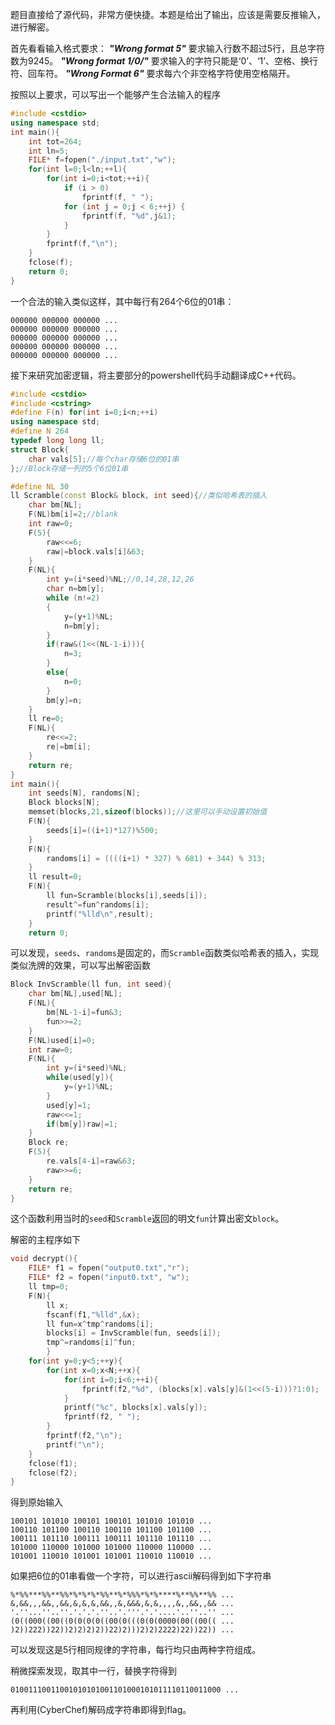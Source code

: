 题目直接给了源代码，非常方便快捷。本题是给出了输出，应该是需要反推输入，进行解密。

首先看看输入格式要求：
***"Wrong format 5"*** 要求输入行数不超过5行，且总字符数为9245。
***"Wrong format 1/0/"*** 要求输入的字符只能是‘0’、‘1’、空格、换行符、回车符。
***"Wrong Format 6"*** 要求每六个非空格字符使用空格隔开。

按照以上要求，可以写出一个能够产生合法输入的程序
```cpp
#include <cstdio>
using namespace std;
int main(){
    int tot=264;
    int ln=5;
    FILE* f=fopen("./input.txt","w");
    for(int l=0;l<ln;++l){
        for(int i=0;i<tot;++i){
            if (i > 0)
                fprintf(f, " ");
            for (int j = 0;j < 6;++j) {
                fprintf(f, "%d",j&1);
            }
        }
        fprintf(f,"\n");
    }
    fclose(f);
    return 0;
}
```

一个合法的输入类似这样，其中每行有264个6位的01串：
```
000000 000000 000000 ...
000000 000000 000000 ...
000000 000000 000000 ...
000000 000000 000000 ...
000000 000000 000000 ...
```


接下来研究加密逻辑，将主要部分的powershell代码手动翻译成C++代码。
```cpp
#include <cstdio>
#include <cstring>
#define F(n) for(int i=0;i<n;++i)
using namespace std;
#define N 264
typedef long long ll;
struct Block{
    char vals[5];//每个char存储6位的01串
};//Block存储一列的5个6位01串

#define NL 30
ll Scramble(const Block& block, int seed){//类似哈希表的插入
    char bm[NL];
    F(NL)bm[i]=2;//blank
    int raw=0;
    F(5){
        raw<<=6;
        raw|=block.vals[i]&63;
    }
    F(NL){
        int y=(i*seed)%NL;//0,14,28,12,26
        char n=bm[y];
        while (n!=2)
        {
            y=(y+1)%NL;
            n=bm[y];
        }
        if(raw&(1<<(NL-1-i))){
            n=3;
        }
        else{
            n=0;
        }
        bm[y]=n;
    }
    ll re=0;
    F(NL){
        re<<=2;
        re|=bm[i];
    }
    return re;
}
int main(){
    int seeds[N], randoms[N];
    Block blocks[N];
    memset(blocks,21,sizeof(blocks));//这里可以手动设置初始值
    F(N){
        seeds[i]=((i+1)*127)%500;
    }
    F(N){
        randoms[i] = ((((i+1) * 327) % 681) + 344) % 313;
    }
    ll result=0;
    F(N){
        ll fun=Scramble(blocks[i],seeds[i]);
        result^=fun^randoms[i];
        printf("%lld\n",result);
    }
    return 0;
```

可以发现，`seeds`、`randoms`是固定的，而`Scramble`函数类似哈希表的插入，实现类似洗牌的效果，可以写出解密函数
```cpp
Block InvScramble(ll fun, int seed){
    char bm[NL],used[NL];
    F(NL){
        bm[NL-1-i]=fun&3;
        fun>>=2;
    }
    F(NL)used[i]=0;
    int raw=0;
    F(NL){
        int y=(i*seed)%NL;
        while(used[y]){
            y=(y+1)%NL;
        }
        used[y]=1;
        raw<<=1;
        if(bm[y])raw|=1;
    }
    Block re;
    F(5){
        re.vals[4-i]=raw&63;
        raw>>=6;
    }
    return re;
}
```

这个函数利用当时的`seed`和`Scramble`返回的明文`fun`计算出密文`block`。

解密的主程序如下
```cpp
void decrypt(){
    FILE* f1 = fopen("output0.txt","r");
    FILE* f2 = fopen("input0.txt", "w");
    ll tmp=0;
    F(N){
        ll x;
        fscanf(f1,"%lld",&x);
        ll fun=x^tmp^randoms[i];
        blocks[i] = InvScramble(fun, seeds[i]);
        tmp^=randoms[i]^fun;
        }
    for(int y=0;y<5;++y){
        for(int x=0;x<N;++x){
            for(int i=0;i<6;++i){
                fprintf(f2,"%d", (blocks[x].vals[y]&(1<<(5-i)))?1:0);
            }
            printf("%c", blocks[x].vals[y]);
            fprintf(f2, " ");
        }
        fprintf(f2,"\n");
        printf("\n");
    }
    fclose(f1);
    fclose(f2);
}
```

得到原始输入
```
100101 101010 100101 100101 101010 101010 ...
100110 101100 100110 100110 101100 101100 ...
100111 101110 100111 100111 101110 101110 ...
101000 110000 101000 101000 110000 110000 ...
101001 110010 101001 101001 110010 110010 ...
```

如果把6位的01串看做一个字符，可以进行ascii解码得到如下字符串
```
%*%%***%%**%%*%*%*%*%%**%*%%%*%*%****%**%%**%% ...
&,&&,,,&&,,&&,&,&,&,&&,,&,&&&,&,&,,,,&,,&&,,&& ...
'.''...''..''.'.'.'.''..'.'''.'.'....'..''..'' ...
(0((000((00((0(0(0(0((00(0(((0(0(0000(00((00(( ...
)2))222))22))2)2)2)2))22)2)))2)2)2222)22))22)) ...
```

可以发现这是5行相同规律的字符串，每行均只由两种字符组成。

稍微探索发现，取其中一行，替换字符得到
```
01001110011001010101001101000101011110110011000 ...
```

再利用(CyberChef)解码成字符串即得到flag。